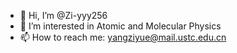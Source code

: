 - 👋 Hi, I’m @Zi-yyy256
- 👀 I’m interested in Atomic and Molecular Physics
- 📫 How to reach me: yangziyue@mail.ustc.edu.cn

<!---
Zi-yyy256/Zi-yyy256 is a ✨ special ✨ repository because its `README.md` (this file) appears on your GitHub profile.
You can click the Preview link to take a look at your changes.
--->
